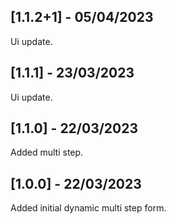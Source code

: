## [1.1.2+1] - 05/04/2023

Ui update.

## [1.1.1] - 23/03/2023

Ui update.

## [1.1.0] - 22/03/2023

Added multi step.

## [1.0.0] - 22/03/2023

Added initial dynamic multi step form.


